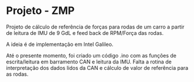 # Projeto - ZMP

Projeto de cálculo de referência de forças para rodas de um carro a partir de leitura de IMU de 9 GdL e feed back de RPM/Força das rodas.

A ideia é de implementação em Intel Galileo.

Até o presente momento, foi criado um código .ino com as funções de escrita/leitura em barramento CAN e leitura da IMU. Falta a rotina de interpretação dos dados lidos da CAN e cálculo de valor de referência para as rodas.
